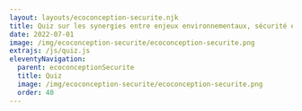 ```yaml
---
layout: layouts/ecoconception-securite.njk
title: Quiz sur les synergies entre enjeux environnementaux, sécurité et protection des données
date: 2022-07-01
image: /img/ecoconception-securite/ecoconception-securite.png
extrajs: /js/quiz.js
eleventyNavigation:
  parent: ecoconceptionSecurite
  title: Quiz
  image: /img/ecoconception-securite/ecoconception-securite.png
  order: 40
---
```


<form class="fr-form-group" data-quiz-json="/js/quiz/quiz-ecoconception-securite.json"></form>